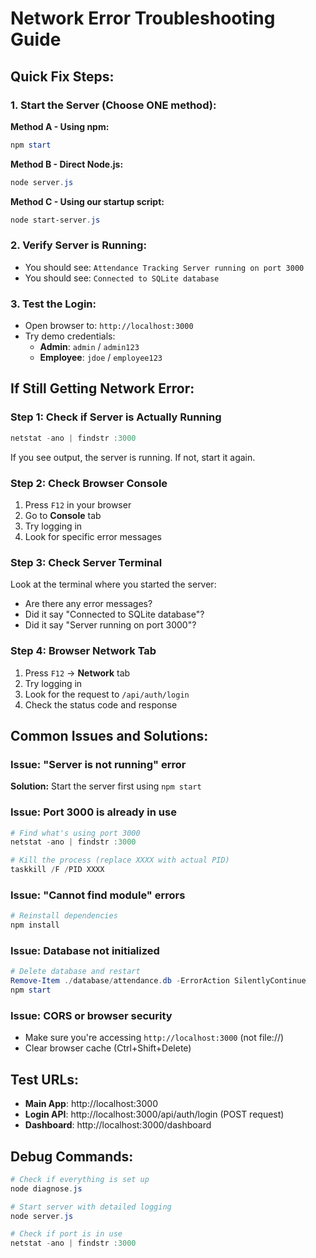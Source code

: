 # Network Error Troubleshooting Guide

## Quick Fix Steps:

### 1. **Start the Server** (Choose ONE method):

**Method A - Using npm:**
```powershell
npm start
```

**Method B - Direct Node.js:**
```powershell
node server.js
```

**Method C - Using our startup script:**
```powershell
node start-server.js
```

### 2. **Verify Server is Running:**
- You should see: `Attendance Tracking Server running on port 3000`
- You should see: `Connected to SQLite database`

### 3. **Test the Login:**
- Open browser to: `http://localhost:3000`
- Try demo credentials:
  - **Admin**: `admin` / `admin123`
  - **Employee**: `jdoe` / `employee123`

## If Still Getting Network Error:

### Step 1: Check if Server is Actually Running
```powershell
netstat -ano | findstr :3000
```
If you see output, the server is running. If not, start it again.

### Step 2: Check Browser Console
1. Press `F12` in your browser
2. Go to **Console** tab
3. Try logging in
4. Look for specific error messages

### Step 3: Check Server Terminal
Look at the terminal where you started the server:
- Are there any error messages?
- Did it say "Connected to SQLite database"?
- Did it say "Server running on port 3000"?

### Step 4: Browser Network Tab
1. Press `F12` → **Network** tab
2. Try logging in
3. Look for the request to `/api/auth/login`
4. Check the status code and response

## Common Issues and Solutions:

### Issue: "Server is not running" error
**Solution:** Start the server first using `npm start`

### Issue: Port 3000 is already in use
```powershell
# Find what's using port 3000
netstat -ano | findstr :3000

# Kill the process (replace XXXX with actual PID)
taskkill /F /PID XXXX
```

### Issue: "Cannot find module" errors
```powershell
# Reinstall dependencies
npm install
```

### Issue: Database not initialized
```powershell
# Delete database and restart
Remove-Item ./database/attendance.db -ErrorAction SilentlyContinue
npm start
```

### Issue: CORS or browser security
- Make sure you're accessing `http://localhost:3000` (not file://)
- Clear browser cache (Ctrl+Shift+Delete)

## Test URLs:
- **Main App**: http://localhost:3000
- **Login API**: http://localhost:3000/api/auth/login (POST request)
- **Dashboard**: http://localhost:3000/dashboard

## Debug Commands:
```powershell
# Check if everything is set up
node diagnose.js

# Start server with detailed logging
node server.js

# Check if port is in use
netstat -ano | findstr :3000
```
